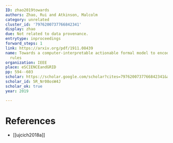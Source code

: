 ```yaml
---
ID: zhao2019towards
authors: Zhao, Rui and Atkinson, Malcolm
category: unrelated
cluster_id: '7976200737766842341'
display: zhao
due: Not related to data provenance.
entrytype: inproceedings
forward_steps: 1
link: https://arxiv.org/pdf/1911.08439
name: Towards a computer-interpretable actionable formal model to encode data governance
  rules
organization: IEEE
place: eSCIENCEandGRID
pp: 594--603
scholar: https://scholar.google.com/scholar?cites=7976200737766842341&as_sdt=2005&sciodt=0,5&hl=en
scholar_id: 5R_Nr08osW4J
scholar_ok: true
year: 2019

---
```


# References

- [[ujcich2018a]]
